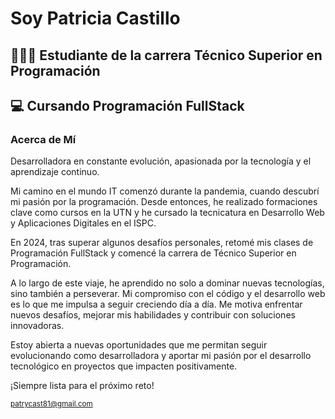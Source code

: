 <h1>Soy Patricia Castillo</h1>
<h2>👩🏾‍💻 Estudiante de la carrera Técnico Superior en Programación</h2>
<h2>💻 Cursando Programación FullStack</h2>


<h3>Acerca de Mí</h3>
<p>Desarrolladora en constante evolución, apasionada por la tecnología y el aprendizaje continuo.</p>

<p>Mi camino en el mundo IT comenzó durante la pandemia, cuando descubrí mi pasión por la programación. Desde entonces, he realizado formaciones clave como cursos en la UTN y he cursado la tecnicatura en Desarrollo Web y Aplicaciones Digitales en el ISPC.</p> 
<p>En 2024, tras superar algunos desafíos personales, retomé mis clases de Programación FullStack  y comencé la carrera de Técnico Superior en Programación.</p>

<p>A lo largo de este viaje, he aprendido no solo a dominar nuevas tecnologías, sino también a perseverar. Mi compromiso con el código y el desarrollo web es lo que me impulsa a seguir creciendo día a día. Me motiva enfrentar nuevos desafíos, mejorar mis habilidades y contribuir con soluciones innovadoras.</p>

<p>Estoy abierta a nuevas oportunidades que me permitan seguir evolucionando como desarrolladora y aportar mi pasión por el desarrollo tecnológico en proyectos que impacten positivamente.</p>

<p>¡Siempre lista para el próximo reto!</p>
</p>


<small>patrycast81@gmail.com</small>

